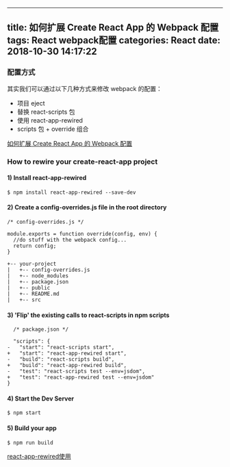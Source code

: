 
---
title: 如何扩展 Create React App 的 Webpack 配置
tags: React webpack配置
categories: React
date:  2018-10-30 14:17:22
---
### 配置方式
其实我们可以通过以下几种方式来修改 webpack 的配置：

* 项目 eject
* 替换 react-scripts 包
* 使用 react-app-rewired
* scripts 包 + override 组合


[如何扩展 Create React App 的 Webpack 配置](https://blog.csdn.net/qq_22889599/article/details/79507721)


### How to rewire your create-react-app project

#### 1) Install react-app-rewired

`$ npm install react-app-rewired --save-dev`

#### 2) Create a config-overrides.js file in the root directory

```
/* config-overrides.js */

module.exports = function override(config, env) {
  //do stuff with the webpack config...
  return config;
}
```

```
+-- your-project
|   +-- config-overrides.js
|   +-- node_modules
|   +-- package.json
|   +-- public
|   +-- README.md
|   +-- src

```

#### 3) 'Flip' the existing calls to react-scripts in npm scripts

```
  /* package.json */

  "scripts": {
-   "start": "react-scripts start",
+   "start": "react-app-rewired start",
-   "build": "react-scripts build",
+   "build": "react-app-rewired build",
-   "test": "react-scripts test --env=jsdom",
+   "test": "react-app-rewired test --env=jsdom"
}
```
#### 4) Start the Dev Server

```
$ npm start
```
#### 5) Build your app

```
$ npm run build
```
[react-app-rewired使用](https://github.com/timarney/react-app-rewired#3-flip-the-existing-calls-to-react-scripts-in-npm-scripts)
